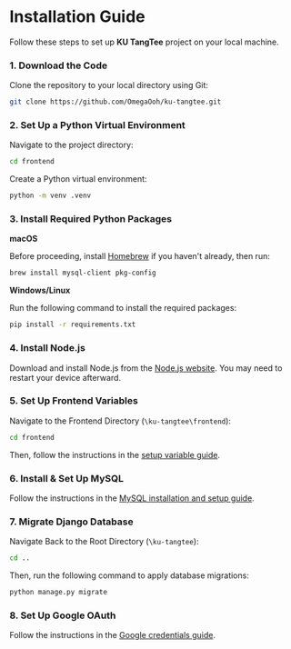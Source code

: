 # Installation Guide

Follow these steps to set up **KU TangTee** project on your local machine.

### 1. Download the Code 
    
Clone the repository to your local directory using Git:

   ```bash
   git clone https://github.com/OmegaOoh/ku-tangtee.git
   ```

### 2. Set Up a Python Virtual Environment
Navigate to the project directory:

```bash
cd frontend
```
Create a Python virtual environment:
```bash
python -m venv .venv
```
### 3. Install Required Python Packages

   **macOS**

Before proceeding, install [Homebrew](https://brew.sh) if you haven't already, then run:


   ```bash
   brew install mysql-client pkg-config
   ```

   **Windows/Linux**

Run the following command to install the required packages:

   ```bash
   pip install -r requirements.txt
   ```

### 4. Install Node.js
Download and install Node.js from the [Node.js website](https://nodejs.org/en/download/package-manager). You may need to restart your device afterward.

### 5. Set Up Frontend Variables
Navigate to the Frontend Directory (`\ku-tangtee\frontend`):

   ```bash
   cd frontend
   ```
Then, follow the instructions in the [setup variable guide](./frontend/README.md#setup-variable).

### 6. Install & Set Up MySQL
Follow the instructions in the [MySQL installation and setup guide](./database_guide.md).

### 7. Migrate Django Database
Navigate Back to the Root Directory (`\ku-tangtee`):
   ```bash
   cd ..
   ```

Then, run the following command to apply database migrations:

   ```bash
   python manage.py migrate
   ```

### 8. Set Up Google OAuth
Follow the instructions in the [Google credentials guide](./google_credentials_guide.md).